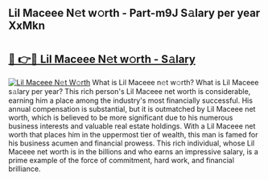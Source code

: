 ## Lil Maceee N𝚎t w𝚘rth - Part-m9J S𝚊lary per year XxMkn

# <h2><a href="http://gc58ewd.nevu.top/?p=Lil+Maceee">🔗 👉🔴 Lil Maceee N𝚎t w𝚘rth - S𝚊lary</a></h2>

[![Lil Maceee N𝚎t W𝚘rth](https://i.imgur.com/Oavwk0R.jpeg)](http://gc58ewd.nevu.top/?p=Lil+Maceee)
What is Lil Maceee n𝚎t w𝚘rth? What is Lil Maceee s𝚊lary per year?
This rich person's Lil Maceee net worth is considerable, earning him a place among the industry's most financially successful. His annual compensation is substantial, but it is outmatched by Lil Maceee net worth, which is believed to be more significant due to his numerous business interests and valuable real estate holdings. With a Lil Maceee net worth that places him in the uppermost tier of wealth, this man is famed for his business acumen and financial prowess. This rich individual, whose Lil Maceee net worth is in the billions and who earns an impressive salary, is a prime example of the force of commitment, hard work, and financial brilliance.
